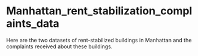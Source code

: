 # Manhattan_rent_stabilization_complaints_data

Here are the two datasets of rent-stabilized buildings in Manhattan and the complaints received about these buildings. 
